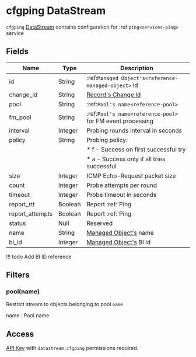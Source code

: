 # cfgping DataStream

`cfgping` [DataStream](index.md) contains configuration
for :ref:`ping<services-ping>` service

## Fields

| Name            | Type    | Description                                                                    |
| --------------- | ------- | ------------------------------------------------------------------------------ |
| id              | String  | :ref:`Managed Object's<reference-managed-object>` id                           |
| change_id       | String  | [Record's Change Id](index.md#change-id)                                       |
| pool            | String  | :ref:`Pool's name<reference-pool>`                                             |
| fm_pool         | String  | :ref:`Pool's name<reference-pool>` for FM event processing                     |
| interval        | Integer | Probing rounds interval in seconds                                             |
| policy          | String  | Probing policy:                                                                |
|                 |         | \* f - Success on first successful try                                         |
|                 |         | \* a - Success only if all tries successful                                    |
| size            | Integer | ICMP Echo-Request packet size                                                  |
| count           | Integer | Probe attempts per round                                                       |
| timeout         | Integer | Probe timeout in seconds                                                       |
| report_rtt      | Boolean | Report :ref:`Ping | RTT<metric-type-ping-rtt>` metric per each round           |
| report_attempts | Boolean | Report :ref:`Ping | Attempts<metric-type-ping-attempts>` metric per each round |
| status          | Null    | Reserved                                                                       |
| name            | String  | [Managed Object's](../../../reference/concepts/managed-object/index.md) name   |
| bi_id           | Integer | [Managed Object's](../../../reference/concepts/managed-object/index.md) BI Id  |

<!-- prettier-ignore -->
!!! todo
    Add BI ID reference

## Filters

### pool(name)

Restrict stream to objects belonging to pool `name`

name
: Pool name

## Access

[API Key](../../../reference/concepts/apikey/index.md) with `datastream:cfgping` permissions
required.
